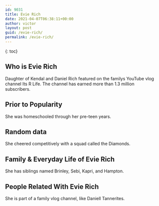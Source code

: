 ```yaml
---
id: 9031
title: Evie Rich
date: 2021-04-07T06:38:11+00:00
author: victor
layout: post
guid: /evie-rich/
permalink: /evie-rich/
---
```



{: toc}


## Who is Evie Rich



Daughter of Kendal and Daniel Rich featured on the familys YouTube vlog channel Its R Life. The channel has earned more than 1.3 million subscribers. 

                
                
                
## Prior to Popularity



She was homeschooled through her pre-teen years. 

                
                
                
## Random data



She cheered competitively with a squad called the Diamonds.

                
                
                
## Family & Everyday Life of Evie Rich



She has siblings named Brinley, Sebi, Kapri, and Hampton. 

                
                
                
## People Related With Evie Rich



She is part of a family vlog channel, like Daniell Tannerites.

                
              
            
          
          
          